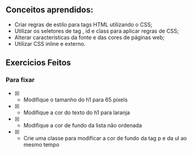 ## Conceitos aprendidos:

 * Criar regras de estilo para tags HTML utilizando o CSS;
 * Utilizar os seletores de tag , id e class para aplicar regras de CSS;
 * Alterar características da fonte e das cores de páginas web;
 * Utilizar CSS inline e externo.


## Exercicios Feitos
### Para fixar

- [X] - Modifique o tamanho do h1 para 65 pixels

- [X] - Modifique a cor do texto do h1 para laranja

- [X] - Modifique a cor de fundo da lista não ordenada

- [X] - Crie uma classe para modificar a cor de fundo da tag p e da ul ao mesmo tempo
